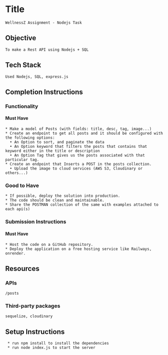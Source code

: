 # Title

    WellnessZ Assignment - Nodejs Task

## Objective

    To make a Rest API using Nodejs + SQL

## Tech Stack

    Used Nodejs, SQL, express.js

## Completion Instructions

### Functionality

#### Must Have

    * Make a model of Posts (with fields: title, desc, tag, image...)
    * Create an endpoint to get all posts and it should be configured with the following options:
      • An Option to sort, and paginate the data
      • An Option keyword that filters the posts that contains that keyword either in the title or description
      • An Option Tag that gives us the posts associated with that particular tag.
    * Create an endpoint that Inserts a POST in the posts collection.
      • Upload the image to cloud services (AWS S3, Cloudinary or others...)

### Good to Have
    * If possible, deploy the solution into production.  
    * The code should be clean and maintainable.
    * Share the POSTMAN collection of the same with examples attached to each api(s)

### Submission Instructions

#### Must Have

    * Host the code on a GitHub repository.
    * Deploy the application on a free hosting service like Railways, onrender.

## Resources

### APIs
    /posts

### Third-party packages

    sequelize, cloudinary

## Setup Instructions
     * run npm install to install the dependencies
     * run node index.js to start the server
